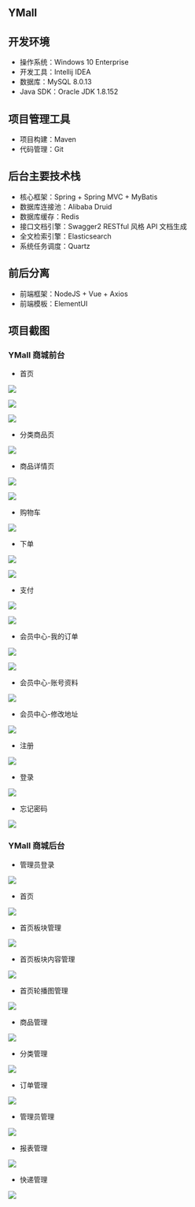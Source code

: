 ## YMall

## 开发环境

- 操作系统：Windows 10 Enterprise
- 开发工具：Intellij IDEA
- 数据库：MySQL 8.0.13
- Java SDK：Oracle JDK 1.8.152

## 项目管理工具

- 项目构建：Maven
- 代码管理：Git

## 后台主要技术栈

- 核心框架：Spring + Spring MVC + MyBatis
- 数据库连接池：Alibaba Druid
- 数据库缓存：Redis
- 接口文档引擎：Swagger2 RESTful 风格 API 文档生成
- 全文检索引擎：Elasticsearch
- 系统任务调度：Quartz

## 前后分离

- 前端框架：NodeJS + Vue + Axios
- 前端模板：ElementUI

## 项目截图

### YMall 商城前台

- 首页

![](\screenhots\首页.png)

![](screenhots\首页-1.png)

![](ymall\screenhots\首页-2.png)

- 分类商品页

![](screenhots\分类商品页.png)

- 商品详情页

![](screenhots\商品详情页-1.png)

![](screenhots\商品详情页-2.png)

- 购物车

![](screenhots\购物车.png)

- 下单

![](screenhots\下单-1.png)

![](screenhots\下单-2.png)

- 支付

![](screenhots\支付-1.png)

![](screenhots\支付-2.png)

- 会员中心-我的订单

![](screenhots\会员中心-1.png)

![](screenhots\会员中心-1-1.png)

- 会员中心-账号资料

![](screenhots\会员中心-2.png)

- 会员中心-修改地址

![](screenhots\会员中心-3.png)

- 注册

![](screenhots\注册.png)

- 登录

![](screenhots\登录.png)

- 忘记密码

![](screenhots\忘记密码.png)



### YMall 商城后台

- 管理员登录

![](screenhots\后台登录.png)

- 首页

![](screenhots\后台首页.png)

- 首页板块管理

![](screenhots\后台-板块管理.png)

- 首页板块内容管理

![](screenhots\后台-板块内容管理.png)

- 首页轮播图管理

![](screenhots\后台-轮播图管理.png)

- 商品管理

![](screenhots\后台-商品管理.png)

- 分类管理

![](screenhots\后台-分类管理.png)

- 订单管理

![](screenhots\后台-订单管理.png)

- 管理员管理

![](screenhots\后台-管理员管理.png)

- 报表管理

![](screenhots\后台-报表管理.png)

- 快递管理

![](screenhots\后台-快递管理.png)

